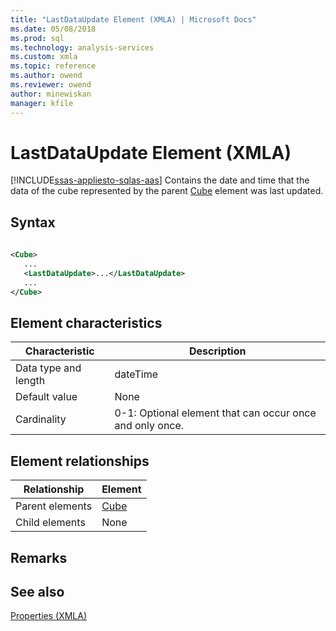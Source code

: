 ```yaml
---
title: "LastDataUpdate Element (XMLA) | Microsoft Docs"
ms.date: 05/08/2018
ms.prod: sql
ms.technology: analysis-services
ms.custom: xmla
ms.topic: reference
ms.author: owend
ms.reviewer: owend
author: minewiskan
manager: kfile
---
```

# LastDataUpdate Element (XMLA)
[!INCLUDE[ssas-appliesto-sqlas-aas](../../../includes/ssas-appliesto-sqlas-aas.md)]
  Contains the date and time that the data of the cube represented by the parent [Cube](../../../analysis-services/xmla/xml-elements-properties/cube-element-olapinfo-xmla.md) element was last updated.  
  
## Syntax  
  
```xml  
  
<Cube>  
   ...  
   <LastDataUpdate>...</LastDataUpdate>  
   ...  
</Cube>  
```  
  
## Element characteristics  
  
|Characteristic|Description|  
|--------------------|-----------------|  
|Data type and length|dateTime|  
|Default value|None|  
|Cardinality|0-1: Optional element that can occur once and only once.|  
  
## Element relationships  
  
|Relationship|Element|  
|------------------|-------------|  
|Parent elements|[Cube](../../../analysis-services/xmla/xml-elements-properties/cube-element-olapinfo-xmla.md)|  
|Child elements|None|  
  
## Remarks  
  
## See also
 [Properties &#40;XMLA&#41;](../../../analysis-services/xmla/xml-elements-properties/xml-elements-properties.md)  
  
  
